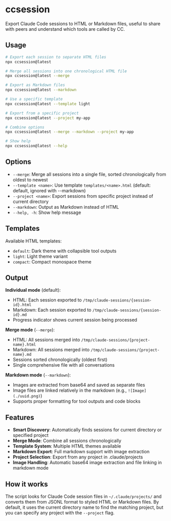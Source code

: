 # ccsession

Export Claude Code sessions to HTML or Markdown files, useful to share with peers and
understand which tools are called by CC.

## Usage

```bash
# Export each session to separate HTML files
npx ccsession@latest

# Merge all sessions into one chronological HTML file
npx ccsession@latest --merge

# Export as Markdown files
npx ccsession@latest --markdown

# Use a specific template
npx ccsession@latest --template light

# Export from a specific project
npx ccsession@latest --project my-app

# Combine options
npx ccsession@latest --merge --markdown --project my-app

# Show help
npx ccsession@latest --help
```

## Options

- `--merge`: Merge all sessions into a single file, sorted chronologically from oldest to newest
- `--template <name>`: Use template `templates/<name>.html` (default: default, ignored with --markdown)
- `--project <name>`: Export sessions from specific project instead of current directory
- `--markdown`: Output as Markdown instead of HTML
- `--help, -h`: Show help message

## Templates

Available HTML templates:
- `default`: Dark theme with collapsible tool outputs
- `light`: Light theme variant
- `compact`: Compact monospace theme

## Output

**Individual mode** (default):
- HTML: Each session exported to `/tmp/claude-sessions/{session-id}.html`
- Markdown: Each session exported to `/tmp/claude-sessions/{session-id}.md`
- Progress indicator shows current session being processed

**Merge mode** (`--merge`):
- HTML: All sessions merged into `/tmp/claude-sessions/{project-name}.html`
- Markdown: All sessions merged into `/tmp/claude-sessions/{project-name}.md`
- Sessions sorted chronologically (oldest first)
- Single comprehensive file with all conversations

**Markdown mode** (`--markdown`):
- Images are extracted from base64 and saved as separate files
- Image files are linked relatively in the markdown (e.g., `![Image](./uuid.png)`)
- Supports proper formatting for tool outputs and code blocks

## Features

- **Smart Discovery**: Automatically finds sessions for current directory or specified project
- **Merge Mode**: Combine all sessions chronologically
- **Template System**: Multiple HTML themes available
- **Markdown Export**: Full markdown support with image extraction
- **Project Selection**: Export from any project in .claude/projects
- **Image Handling**: Automatic base64 image extraction and file linking in markdown mode

## How it works

The script looks for Claude Code session files in `~/.claude/projects/` and converts them from JSONL format to styled HTML or Markdown files. By default, it uses the current directory name to find the matching project, but you can specify any project with the `--project` flag.